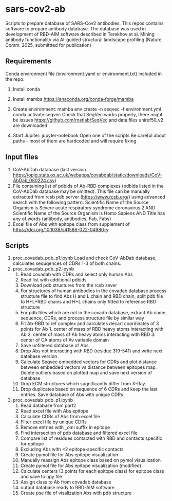 # sars-cov2-ab
Scripts to prepare database of SARS-Cov2 antibodies.
This repos contains software to prepare antibody database.
The database was used in development of RBD-AIM software described in
Terekhov et al. Mining antibody functionality via AI-guided structural landscape profiling
(Nature Comm. 2025, submittted for publication)

## Requirements 
Conda environment file (environment.yaml or environment.txt) included in the repo.
1) Install conda
2) Install mamba https://anaconda.org/conda-forge/mamba 
3) Create environment:
    mamba env create -n seqvec -f environment.yml
    conda activate seqvec
    Check that SeqVec works properly, there might be issues https://github.com/rostlab/SeqVec
    and data files uniref50_v2 are downloaded

4) Start Jupiter:
   jupyter-notebook
Open one of the scripts
Be careful about paths - most of them are hardcoded and will require fixing

## Input files
1) CoV-AbDab database (last version https://opig.stats.ox.ac.uk/webapps/covabdab/static/downloads/CoV-AbDab_080224.csv)
2) File containing list of pdbids of Ab-RBD complexes (pdbids listed in the CoV-AbDab database may be omitted). This file
   can be manually extracted from rcsb pdb server (https://www.rcsb.org/) using advanced search with the following pattern:
    Scientific Name of the Source Organism is Severe acute respiratory syndrome coronavirus 2 AND
    Scientific Name of the Source Organism is Homo Sapiens AND
    Title has any of words (antibody, antibodies, Fab, Fabs)
3) Excel file of Abs with epitope class from supplement of https://doi.org/10.1038/s41586-022-04980-y

## Scripts
1. proc_covadab_pdb_p1.ipynb
   Load and check CoV-AbDab database, calculates sequqences of CDRs 1-3 of both chains.
2. proc_covadab_pdb_p2.ipynb
   1) Read covadab with CDRs and select only human Abs
   2) Read list with additional pdbids
   3) Download pdb structures from the rcsb sever
   4) For structures of human antibodies in the covadab database process structure file to 
      find Abs H and L chain and RBD chain, split pdb file to H+L+RBD chains and H+L chains only
      fitted to reference RBD structure
   5) For pdb files which are not in the covadb database, extract Ab name, sequence, CDRs, and
      process structure file by similar way
   6) Fit Ab-RBD to ref complex and calculates decart coordinates of 3 points for Ab
          1. center of mass of RBD heavy atoms interacting with Ab
          2. center of mass of Ab heavy atoms interacting with RBD
          3. center of CA atoms of Av variable domain
   7) Save unfiltered database of Abs
   8) Drop Abs not interacting with RBD (residue 319-541) and write next database version
   9) Calculate Seqvec embedded vectors for CDRs and plot distance between embedded vectors vs distance between epitopes map. Delete outliers based on plotted map and save next version of database
   10) Drop ECM structures which sugnificantly differ from X-Ray
   11) Drop duplicates based on sequence of 6 CDRs and keep the last entries. Save database of Abs with unique CDRs
3. proc_covadab_pdb_p1.ipynb
   1) Read database from part2
   2) Read excel file with Abs epitope
   3) Calculate CDRs of Abs from excel file
   4) Filter excel file by unique CDRs
   5) Remove entries with _omi suffix in epitope
   6) Find intersection of pdb database and filtered excel file
   7) Compare list of residues contacted with RBD and contacts specific for epitope
   8) Excluding Abs with <2 epitope-specific contacts
   9) Create pymol file for Abs epitope visualization
   10) Manually reassign Abs epitope class based on pymol visualization
   11) Create pymol file for Abs epitope visualization (modified)
   12) Calculate centers (3 points for each epitope class) for epitope class and save to npy file
   13) Assign class to Ab from covadab database
   14) output database ready to RBD-AIM software
   15) Create pse file of visalization Abs with pdb structure

